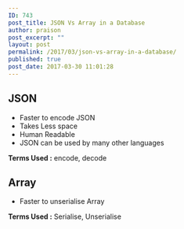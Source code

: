 ```yaml
---
ID: 743
post_title: JSON Vs Array in a Database
author: praison
post_excerpt: ""
layout: post
permalink: /2017/03/json-vs-array-in-a-database/
published: true
post_date: 2017-03-30 11:01:28
---
```

<h2>JSON</h2>
<ul>
 	<li>Faster to encode JSON</li>
 	<li>Takes Less space</li>
 	<li>Human Readable</li>
 	<li>JSON can be used by many other languages</li>
</ul>
<strong>Terms Used :</strong> encode, decode
<h2>Array</h2>
<ul>
 	<li>Faster to unserialise Array</li>
</ul>
<strong>Terms Used :</strong> Serialise, Unserialise